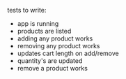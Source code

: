 tests to write:

- app is running
- products are listed
- adding any product works
- removing any product works
- updates cart length on add/remove
- quantity's are updated
- remove a product works
